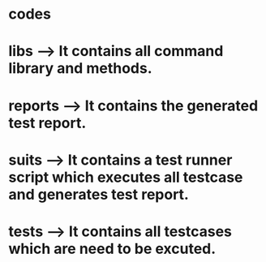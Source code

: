 # codes

# libs --> It contains all command library and methods.
# reports --> It contains the generated test report.
# suits --> It contains a test runner script which executes all testcase and generates test report.
# tests --> It contains all testcases which are need to be excuted.
